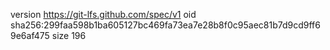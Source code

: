 version https://git-lfs.github.com/spec/v1
oid sha256:299faa598b1ba605127bc469fa73ea7e28b8f0c95aec81b7d9cd9ff69e6af475
size 196
